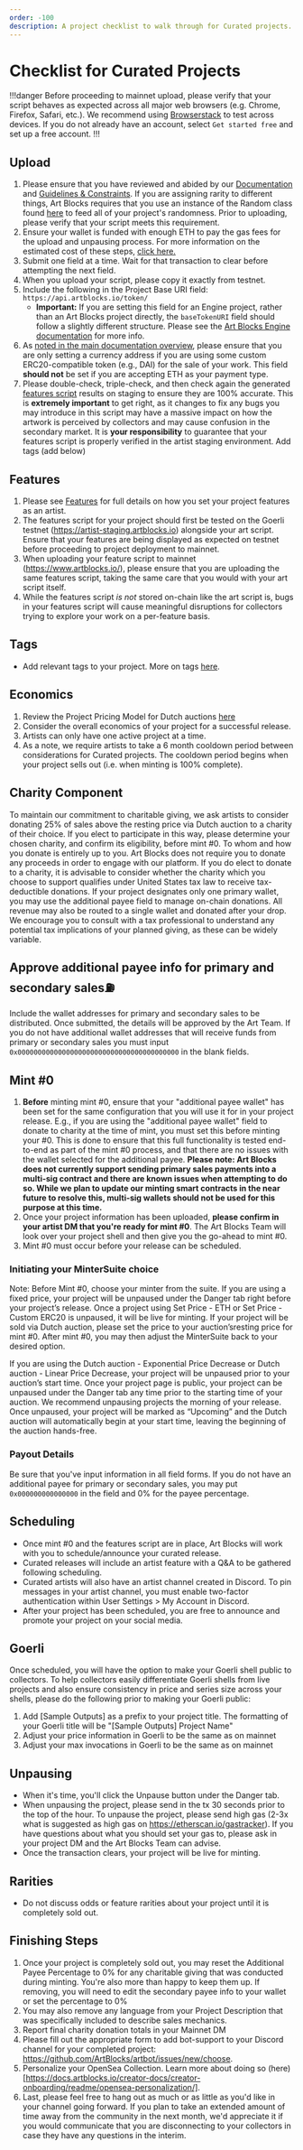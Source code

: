 ```yaml
---
order: -100
description: A project checklist to walk through for Curated projects.
---
```

# Checklist for Curated Projects

!!!danger
Before proceeding to mainnet upload, please verify that your script behaves as expected across all major web browsers (e.g. Chrome, Firefox, Safari, etc.). We recommend using [Browserstack](https://www.browserstack.com/) to test across devices. If you do not already have an account, select `Get started free` and set up a free account.
!!!

## Upload

1. Please ensure that you have reviewed and abided by our [Documentation](readme/readme.md#documentation) and [Guidelines & Constraints](readme/readme.md#guidelines-and-constraints). If you are assigning rarity to different things, Art Blocks requires that you use an instance of the Random class found [here](readme/readme.md#safely-deriving-randomness-from-the-token-hash) to feed all of your project's randomness. Prior to uploading, please verify that your script meets this requirement.
2. Ensure your wallet is funded with enough ETH to pay the gas fees for the upload and unpausing process. For more information on the estimated cost of these steps, [click here.](readme/readme.md#cost)
3. Submit one field at a time. Wait for that transaction to clear before attempting the next field.
4. When you upload your script, please copy it exactly from testnet.
5. Include the following in the Project Base URI field: `https://api.artblocks.io/token/`
   * **Important:** If you are setting this field for an Engine project, rather than an Art Blocks project directly, the `baseTokenURI` field should follow a slightly different structure. Please see the [Art Blocks Engine documentation](../art-blocks-engine-onboarding/art-blocks-engine-101/adding-new-project-shells.md) for more info.
6. As [noted in the main documentation overview](readme/readme.md), please ensure that you are only setting a currency address if you are using some custom ERC20-compatible token (e.g., DAI) for the sale of your work. This field **should not** be set if you are accepting ETH as your payment type.
7. Please double-check, triple-check, and then check again the generated [features script](readme/features.md) results on staging to ensure they are 100% accurate. This is **extremely important** to get right, as it changes to fix any bugs you may introduce in this script may have a massive impact on how the artwork is perceived by collectors and may cause confusion in the secondary market. It is **your responsibility** to guarantee that your features script is properly verified in the artist staging environment.
Add tags (add below) 

## Features

1. Please see [Features](readme/features.md) for full details on how you set your project features as an artist.
2. The features script for your project should first be tested on the Goerli testnet (https://artist-staging.artblocks.io) alongside your art script. Ensure that your features are being displayed as expected on testnet before proceeding to project deployment to mainnet.
3. When uploading your feature script to mainnet (https://www.artblocks.io/), please ensure that you are uploading the same features script, taking the same care that you would with your art script itself.
4. While the features script _is not_ stored on-chain like the art script is, bugs in your features script will cause meaningful disruptions for collectors trying to explore your work on a per-feature basis.

## Tags

* Add relevant tags to your project. More on tags [here](https://docs.artblocks.io/creator-docs/creator-onboarding/readme/project-form-fields-guide/). 

## Economics

1. Review the Project Pricing Model for Dutch auctions [here](https://docs.artblocks.io/creator-docs/creator-onboarding/readme/project-pricing-model/#project-pricing-dutch-auction-settings)
2. Consider the overall economics of your project for a successful release.
3. Artists can only have one active project at a time.
4. As a note, we require artists to take a 6 month cooldown period between considerations for Curated projects. The cooldown period begins when your project sells out (i.e. when minting is 100% complete). 

## Charity Component

To maintain our commitment to charitable giving, we ask artists to consider donating 25% of sales above the resting price via Dutch auction to a charity of their choice. If you elect to participate in this way, please determine your chosen charity, and confirm its eligibility, before mint #0. To whom and how you donate is entirely up to you. Art Blocks does not require you to donate any proceeds in order to engage with our platform. If you do elect to donate to a charity, it is advisable to consider whether the charity which you choose to support qualifies under United States tax law to receive tax-deductible donations. If your project designates only one primary wallet, you may use the additional payee field to manage on-chain donations. All revenue may also be routed to a single wallet and donated after your drop. We encourage you to consult with a tax professional to understand any potential tax implications of your planned giving, as these can be widely variable.

## Approve additional payee info for primary and secondary sales⛽
Include the wallet addresses for primary and secondary sales to be distributed. Once submitted, the details will be approved by the Art Team. If you do not have additional wallet addresses that will receive funds from primary or secondary sales you must input `0x0000000000000000000000000000000000000000` in the blank fields. 


## Mint #0
1. **Before** minting mint #0, ensure that your "additional payee wallet" has been set for the same configuration that you will use it for in your project release. E.g., if you are using the "additional payee wallet" field to donate to charity at the time of mint, you must set this before minting your #0. This is done to ensure that this full functionality is tested end-to-end as part of the mint #0 process, and that there are no issues with the wallet selected for the additional payee. **Please note: Art Blocks does not currently support sending primary sales payments into a multi-sig contract and there are known issues when attempting to do so. While we plan to update our minting smart contracts in the near future to resolve this, multi-sig wallets should not be used for this purpose at this time.**
2. Once your project information has been uploaded, **please confirm in your artist DM that you're ready for mint #0**. The Art Blocks Team will look over your project shell and then give you the go-ahead to mint #0. 
3. Mint #0 must occur before your release can be scheduled.

### Initiating your MinterSuite choice

Note: Before Mint #0, choose your minter from the suite. If you are using a fixed price, your project will be unpaused under the Danger tab right before your project’s release. Once a project using Set Price - ETH or Set Price - Custom ERC20 is unpaused, it will be live for minting. If your project will be sold via Dutch auction, please set the price to your auction’sresting price for mint #0. After mint #0, you may then adjust the MinterSuite back to your desired option. 

If you are using the Dutch auction - Exponential Price Decrease or Dutch auction - Linear Price Decrease, your project will be unpaused prior to your auction’s start time. Once your project page is public, your project can be unpaused under the Danger tab any time prior to the starting time of your auction. We recommend unpausing projects the morning of your release. Once unpaused, your project will be marked as “Upcoming” and the Dutch auction will automatically begin at your start time, leaving the beginning of the auction hands-free. 

### Payout Details 

Be sure that you've input information in all field forms. If you do not have an additional payee for primary or secondary sales, you may put `0x000000000000000` in the field and 0% for the payee percentage. 

## Scheduling

* Once mint #0 and the features script are in place, Art Blocks will work with you to schedule/announce your curated release.
* Curated releases will include an artist feature with a Q\&A to be gathered following scheduling.
* Curated artists will also have an artist channel created in Discord. To pin messages in your artist channel, you must enable two-factor authentication within User Settings > My Account in Discord.
* After your project has been scheduled, you are free to announce and promote your project on your social media.

## Goerli
Once scheduled, you will have the option to make your Goerli shell public to collectors. To help collectors easily differentiate Goerli shells from live projects and also ensure consistency in price and series size across your shells, please do the following prior to making your Goerli public:
1. Add [Sample Outputs] as a prefix to your project title. The formatting of your Goerli title will be "[Sample Outputs] Project Name"
2. Adjust your price information in Goerli to be the same as on mainnet
3. Adjust your max invocations in Goerli to be the same as on mainnet

## Unpausing

* When it's time, you'll click the Unpause button under the Danger tab.
* When unpausing the project, please send in the tx 30 seconds prior to the top of the hour. To unpause the project, please send high gas (2-3x what is suggested as high gas on https://etherscan.io/gastracker). If you have questions about what you should set your gas to, please ask in your project DM and the Art Blocks Team can advise.
* Once the transaction clears, your project will be live for minting.

## Rarities

* Do not discuss odds or feature rarities about your project until it is completely sold out.

## Finishing Steps

1. Once your project is completely sold out, you may reset the Additional Payee Percentage to 0% for any charitable giving that was conducted during minting. You're also more than happy to keep them up. If removing, you will need to edit the secondary payee info to your wallet or set the percentage to 0%
2. You may also remove any language from your Project Description that was specifically included to describe sales mechanics.
3. Report final charity donation totals in your Mainnet DM
4. Please fill out the appropriate form to add bot-support to your Discord channel for your completed project: https://github.com/ArtBlocks/artbot/issues/new/choose.
5. Personalize your OpenSea Collection. Learn more about doing so (here)[https://docs.artblocks.io/creator-docs/creator-onboarding/readme/opensea-personalization/]. 
6. Last, please feel free to hang out as much or as little as you'd like in your channel going forward. If you plan to take an extended amount of time away from the community in the next month, we'd appreciate it if you would communicate that you are disconnecting to your collectors in case they have any questions in the interim.
